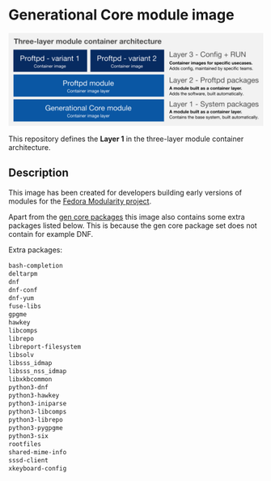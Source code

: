 # Generational Core module image

![three-layer-arch](/doc/three-layer-arch.png)

This repository defines the **Layer 1** in the three-layer module container architecture.

## Description

This image has been created for developers building early versions of modules for the [Fedora Modularity project](https://fedoraproject.org/wiki/Modularity).

Apart from the [gen core packages](https://github.com/sgallagher/whatpkgs/blob/master/sampledata/fedora/25/runtime-source-packages-short.txt) this image also contains some extra packages listed below. This is because the gen core package set does not contain for example DNF.

Extra packages:

```
bash-completion
deltarpm
dnf
dnf-conf
dnf-yum
fuse-libs
gpgme
hawkey
libcomps
librepo
libreport-filesystem
libsolv
libsss_idmap
libsss_nss_idmap
libxkbcommon
python3-dnf
python3-hawkey
python3-iniparse
python3-libcomps
python3-librepo
python3-pygpgme
python3-six
rootfiles
shared-mime-info
sssd-client
xkeyboard-config
```
